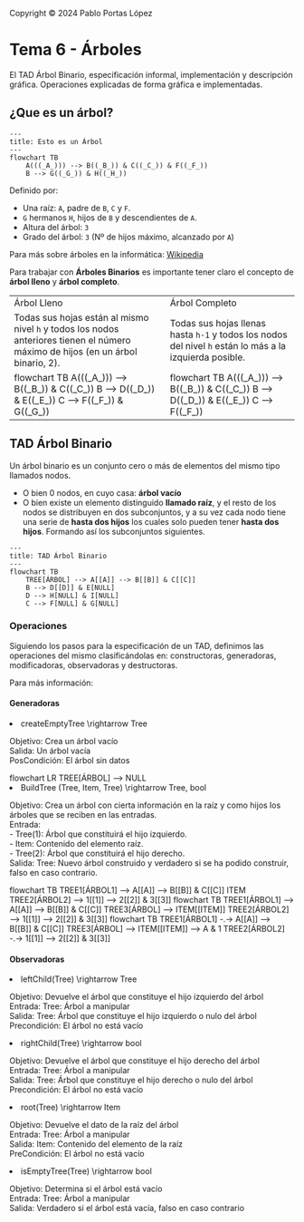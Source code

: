 <!--
SPDX-FileCopyrightText: 2024 Pablo Portas López <pablo.portas@udc.es>

SPDX-License-Identifier: CC-BY-NC-4.0
-->

<web-summary rel="tldr"/>

<tip>Copyright © 2024 Pablo Portas López</tip>

# Tema 6 - Árboles

<tldr id="tldr">

El TAD Árbol Binario, especificación informal, implementación y descripción gráfica. Operaciones explicadas de forma
gráfica e implementadas.

</tldr>

## ¿Que es un árbol?

```mermaid
---
title: Esto es un Árbol
---
flowchart TB
    A(((_A_))) --> B((_B_)) & C((_C_)) & F((_F_))
    B --> G((_G_)) & H((_H_))
```

Definido por:

- Una raíz: `A`, padre de `B`, `C` y `F`.
- `G` hermanos `H`, hijos de `B` y descendientes de `A`.
- Altura del árbol: `3`
- Grado del árbol: `3` (Nº de hijos máximo, alcanzado por `A`)

<note>

Para más sobre árboles en la informática: [Wikipedia](https://es.wikipedia.org/wiki/Arbol_(informatica))

</note>

Para trabajar con **Árboles Binarios** es importante tener claro el concepto de **árbol lleno** y **árbol completo**.

<table>
<tr><td>Árbol Lleno</td><td>Árbol Completo</td></tr>
<tr><td>
<control>Todas sus hojas están al mismo nivel</control> <code>h</code> y todos los nodos anteriores
tienen el <control>número máximo de hijos</control> (en un árbol binario, 2).
</td><td>
<control>Todas sus hojas llenas hasta</control> <code>h-1</code> y <control>todos los nodos del nivel</control> <code>h</code> están lo más a la <control>izquierda</control> posible.
</td></tr>
<tr><td> 
<code-block lang="mermaid">
flowchart TB
A(((_A_))) --&gt; B((_B_)) &amp; C((_C_))
B --&gt; D((_D_)) &amp; E((_E_))
C --&gt; F((_F_)) &amp; G((_G_))
</code-block>
</td><td>
<code-block lang="mermaid">
flowchart TB
A(((_A_))) --&gt; B((_B_)) &amp; C((_C_))
B --&gt; D((_D_)) &amp; E((_E_))
C --&gt; F((_F_))
</code-block>
</td></tr>
</table>

## TAD Árbol Binario

Un árbol binario es un conjunto cero o más de elementos del mismo tipo llamados nodos.

- O bien 0 nodos, en cuyo casa: **árbol vacío**
- O bien existe un elemento distinguido **llamado raíz**, y el resto de los nodos se distribuyen en dos subconjuntos, y a su
  vez cada nodo tiene una serie de **hasta dos hijos** los cuales solo pueden tener **hasta dos hijos**. Formando así los
  subconjuntos siguientes.

```mermaid
---
title: TAD Árbol Binario
---
flowchart TB
    TREE[ÁRBOL] --> A[[A]] --> B[[B]] & C[[C]]
    B --> D[[D]] & E[NULL]
    D --> H[NULL] & I[NULL]
    C --> F[NULL] & G[NULL]
```

### Operaciones

Siguiendo los pasos para la especificación de un TAD, definimos las operaciones del mismo clasificándolas en:
constructoras, generadoras, modificadoras, observadoras y destructoras.

<note>

Para más información: [](Tema-1-Tipos-Abstractos-de-Datos-TAD.md#especificaci-n-de-un-tad)

</note>

#### Generadoras

<list>
<li>
<code-block lang="tex"> createEmptyTree \rightarrow Tree </code-block><br/>
<p>
Objetivo: Crea un árbol vacío<br/>
Salida: Un árbol vacía<br/>
PosCondición: El árbol sin datos<br/>
</p>
<code-block lang="mermaid">
flowchart LR
    TREE[ÁRBOL] --&gt; NULL
</code-block>
<code-block lang="c" src="./Ejemplos/Tema_6/createEmptyTree.c" collapsible="true" collapsed-title="Mostrar implementación"/>
</li>
<li>
<code-block lang="tex"> BuildTree (Tree, Item, Tree) \rightarrow Tree, bool </code-block><br/>
<p>
Objetivo: Crea un árbol con cierta información en la raíz y como hijos los árboles que se reciben en las entradas.<br/>
Entrada: <br/>
- Tree(1): Árbol que constituirá el hijo izquierdo.<br/>
- Item: Contenido del elemento raíz.<br/>
- Tree(2): Árbol que constituirá el hijo derecho.<br/>
Salida: Tree: Nuevo árbol construido y verdadero si se ha podido construir, falso en caso contrario.<br/>
</p>
<code-block lang="mermaid">
flowchart TB
TREE1[ÁRBOL1] --&gt; A[[A]] --&gt; B[[B]] &amp; C[[C]]
ITEM
TREE2[ÁRBOL2] --&gt; 1[[1]] --&gt; 2[[2]] &amp; 3[[3]]
</code-block>
<code-block lang="mermaid">
flowchart TB
TREE1[ÁRBOL1] --&gt; A[[A]] --&gt; B[[B]] &amp; C[[C]]
TREE3[ÁRBOL] --&gt; ITEM[[ITEM]]
TREE2[ÁRBOL2] --&gt; 1[[1]] --&gt; 2[[2]] &amp; 3[[3]]
</code-block>
<code-block lang="mermaid">
flowchart TB
TREE1[ÁRBOL1] -.-&gt; A[[A]] --&gt; B[[B]] &amp; C[[C]]
TREE3[ÁRBOL] --&gt; ITEM[[ITEM]] --&gt; A &amp; 1
TREE2[ÁRBOL2] -.-&gt; 1[[1]] --&gt; 2[[2]] &amp; 3[[3]]
</code-block>
<code-block lang="c" src="./Ejemplos/Tema_6/buildTree.c" collapsible="true" collapsed-title="Mostrar implementación"/>
</li>
</list>

#### Observadoras

<list>
<li>
<code-block lang="tex"> leftChild(Tree) \rightarrow Tree </code-block><br/>
<p>
Objetivo: Devuelve el árbol que constituye el hijo izquierdo del árbol<br/>
Entrada: Tree: Árbol a manipular<br/>
Salida: Tree: Árbol que constituye el hijo izquierdo o nulo del árbol<br/>
Precondición: El árbol no está vacío<br/>
</p>
<code-block lang="c" src="./Ejemplos/Tema_6/leftChild.c" collapsible="true" collapsed-title="Mostrar implementación"/>
</li>
<li>
<code-block lang="tex"> rightChild(Tree) \rightarrow bool </code-block><br/>
<p>
Objetivo: Devuelve el árbol que constituye el hijo derecho del árbol<br/>
Entrada: Tree: Árbol a manipular<br/>
Salida: Tree: Árbol que constituye el hijo derecho o nulo del árbol<br/>
Precondición: El árbol no está vacío<br/>
</p>
<code-block lang="c" src="./Ejemplos/Tema_6/rightChild.c" collapsible="true" collapsed-title="Mostrar implementación"/>
</li>
<li>
<code-block lang="tex"> root(Tree) \rightarrow Item </code-block><br/>
<p>
Objetivo: Devuelve el dato de la raíz del árbol<br/>
Entrada: Tree: Árbol a manipular<br/>
Salida: Item: Contenido del elemento de la raíz<br/>
PreCondición: El árbol no está vacío<br/>
</p>
<code-block lang="c" src="./Ejemplos/Tema_6/root.c" collapsible="true" collapsed-title="Mostrar implementación"/>
</li>
<li>
<code-block lang="tex"> isEmptyTree(Tree) \rightarrow bool </code-block><br/>
<p>
Objetivo: Determina si el árbol está vacío<br/>
Entrada: Tree: Árbol a manipular<br/>
Salida: Verdadero si el árbol está vacía, falso en caso contrario<br/>
</p>
<code-block lang="c" src="./Ejemplos/Tema_6/isEmptyTree.c" collapsible="true" collapsed-title="Mostrar implementación"/>
</li>
</list>